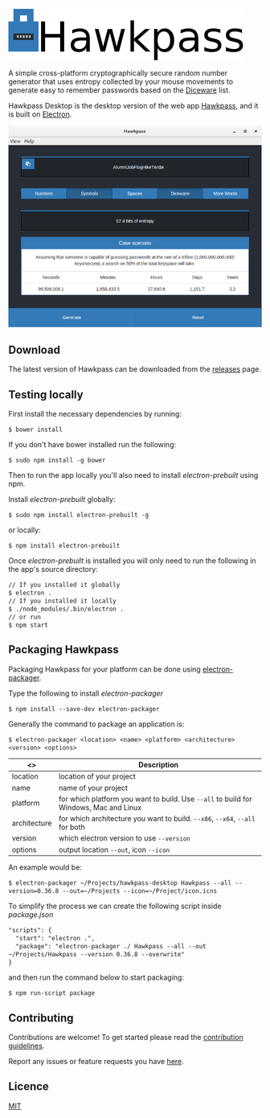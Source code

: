 ![](logo.png)

A simple cross-platform cryptographically secure random number generator that uses entropy collected by your mouse movements to generate easy to remember passwords based on the [Diceware](http://world.std.com/~reinhold/diceware.html) list.

Hawkpass Desktop is the desktop version of the web app [Hawkpass](https://www.petroskal.com/hawkpass), and it is built on [Electron](https://github.com/atom/electron).

![](hawkpass.png)

## Download

The latest version of Hawkpass can be downloaded from the [releases](https://github.com/kalpetros/hawkpass-desktop/releases) page.

## Testing locally

First install the necessary dependencies by running:
```
$ bower install
```
If you don't have bower installed run the following:
```
$ sudo npm install -g bower
```
Then to run the app locally you'll also need to install *electron-prebuilt* using npm.

Install *electron-prebuilt* globally:
```
$ sudo npm install electron-prebuilt -g
```
or locally:
```
$ npm install electron-prebuilt
```
Once *electron-prebuilt* is installed you will only need to run the following in the app's source directory:
```
// If you installed it globally
$ electron .
// If you installed it locally
$ ./node_modules/.bin/electron .
// or run
$ npm start
```

## Packaging Hawkpass

Packaging Hawkpass for your platform can be done using [electron-packager](https://github.com/maxogden/electron-packager).

Type the following to install *electron-packager*
```
$ npm install --save-dev electron-packager
```
Generally the command to package an application is:
```
$ electron-packager <location> <name> <platform> <architecture> <version> <options>
```
| <> | Description  |
| --- | --- |
| location | location of your project  |
| name | name of your project |
| platform | for which platform you want to build. Use `--all` to build for Windows, Mac and Linux |
| architecture | for which architecture you want to build. `--x86`, `--x64`, `--all` for both |
| version | which electron version to use `--version` |
| options | output location `--out`, icon `--icon` |

An example would be:
```
$ electron-packager ~/Projects/hawkpass-desktop Hawkpass --all --version=0.36.8 --out=~/Projects --icon=~/Project/icon.icns
```
To simplify the process we can create the following script inside *package.json*
```
"scripts": {
  "start": "electron .",
  "package": "electron-packager ./ Hawkpass --all --out ~/Projects/Hawkpass --version 0.36.8 --overwrite"
}
```
and then run the command below to start packaging:
```
$ npm run-script package
```

## Contributing

Contributions are welcome! To get started please read the [contribution guidelines](https://github.com/kalpetros/hawkpass-desktop/blob/master/CONTRIBUTING.md).

Report any issues or feature requests you have [here](https://github.com/kalpetros/hawkpass-desktop/issues).

## Licence

[MIT](https://github.com/kalpetros/hawkpass-desktop/blob/master/LICENSE)
